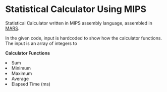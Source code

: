 <h1>Statistical Calculator Using MIPS</h1>

<p>Statistical Calculator written in MIPS assembly language, assembled in <a href="https://computerscience.missouristate.edu/mars-mips-simulator.htm">MARS</a>.</p>
<p>In the given code, input is hardcoded to show how the calculator functions. The input is an array of integers to </p>
<p><strong>Calculator Functions</strong></p>
<li>Sum</li>
<li>Minimum</li>
<li>Maximum</li>
<li>Average</li>
<li>Elapsed Time (ms)</li>


 
